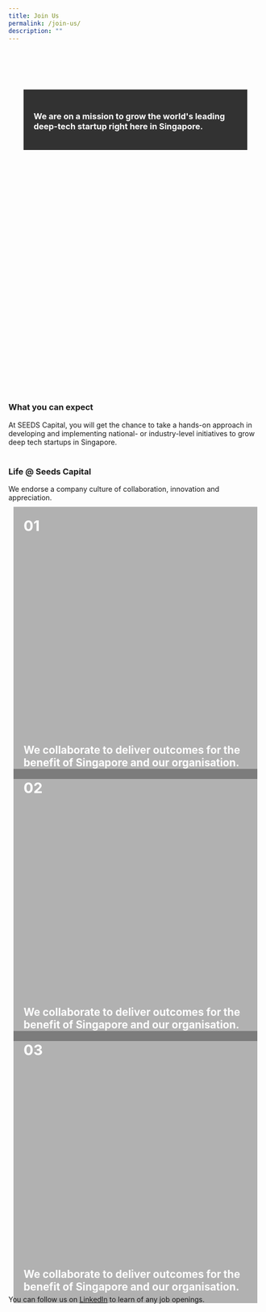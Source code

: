 ```yaml
---
title: Join Us
permalink: /join-us/
description: ""
---
```

<div style="background: url(https://www.enterprisesg.gov.sg/-/media/esg/Images/career-2021/why-esg-mobile.jpg); padding: 30px; background-size: cover; min-height: 600px;">
<div style="padding: 20px; background-color: rgba(0,0,0,0.8); margin-top: 50px">
	<h3 style="color:white">We are on a mission to grow the world's leading deep-tech startup right here in Singapore.</h3>
</div>
</div>
<br>
<h3 class="text-center">What you can expect</h3>
<div class="text-center">At SEEDS Capital, you will get the chance to take a hands-on approach in developing and  
implementing national- or industry-level initiatives to grow deep tech startups in Singapore.</div>
<br>
<h3 class="text-center">Life @ Seeds Capital</h3>
<div class="text-center">We endorse a company culture of  
collaboration, innovation and appreciation.</div>
<div style="height:500px;padding:10px;"><div style="height:100%;background:url('https://enterprisesg-seeds-staging.netlify.app/images/IMG-20221123-WA0016.jpg');background-size:cover;"><div style="height:100%;display:flex;flex-direction:column;justify-content:space-between;padding:20px;background:rgba(0,0,0,0.3);"><div style="font-size:1.8rem;text-align:left;font-weight:700;color:white;">01</div><div style="font-size:1.3rem;text-align:left;font-weight:700;color:white;">We collaborate to deliver outcomes for the benefit of Singapore and our organisation.</div></div></div></div>
<div style="height:500px;padding:10px;"><div style="height:100%;background:url('https://enterprisesg-seeds-staging.netlify.app/images/IMG-20221123-WA0016.jpg');background-size:cover;"><div style="height:100%;display:flex;flex-direction:column;justify-content:space-between;padding:20px;background:rgba(0,0,0,0.3);"><div style="font-size:1.8rem;text-align:left;font-weight:700;color:white;">02</div><div style="font-size:1.3rem;text-align:left;font-weight:700;color:white;">We collaborate to deliver outcomes for the benefit of Singapore and our organisation.</div></div></div></div>
<div style="height:500px;padding:10px;"><div style="height:100%;background:url('https://enterprisesg-seeds-staging.netlify.app/images/IMG-20221123-WA0016.jpg');background-size:cover;"><div style="height:100%;display:flex;flex-direction:column;justify-content:space-between;padding:20px;background:rgba(0,0,0,0.3);"><div style="font-size:1.8rem;text-align:left;font-weight:700;color:white;">03</div><div style="font-size:1.3rem;text-align:left;font-weight:700;color:white;">We collaborate to deliver outcomes for the benefit of Singapore and our organisation.</div></div></div></div>

You can follow us on [LinkedIn](https://www.linkedin.com/company/seedscapitalsg/jobs/?viewAsMember=true) to learn of any job openings.